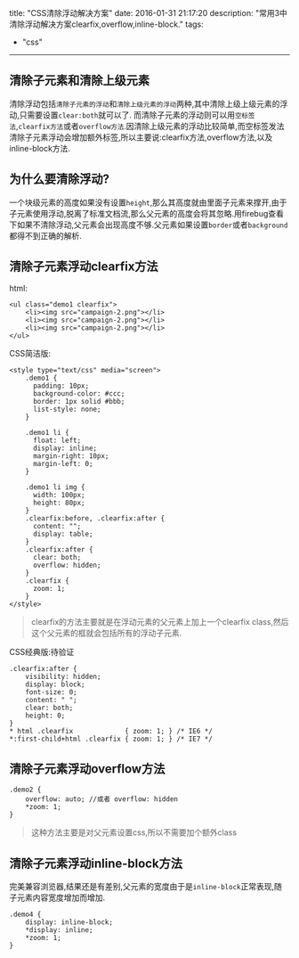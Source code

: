 title: "CSS清除浮动解决方案"
date: 2016-01-31 21:17:20
description: "常用3中清除浮动解决方案clearfix,overflow,inline-block."
tags:
- "css"
---


## 清除子元素和清除上级元素

清除浮动包括`清除子元素的浮动`和`清除上级元素的浮动`两种,其中清除上级上级元素的浮动,只需要设置`clear:both`就可以了. 而清除子元素的浮动则可以用`空标签法`,`clearfix方法`或者`overflow方法`.因清除上级元素的浮动比较简单,而空标签发法清除子元素浮动会增加额外标签,所以主要说:clearfix方法,overflow方法,以及inline-block方法.

## 为什么要清除浮动?

一个块级元素的高度如果没有设置`height`,那么其高度就由里面子元素来撑开,由于子元素使用浮动,脱离了标准文档流,那么父元素的高度会将其忽略.用firebug查看下如果不清除浮动,父元素会出现高度不够.父元素如果设置`border`或者`background`都得不到正确的解析.

## 清除子元素浮动clearfix方法

html:
```plain
<ul class="demo1 clearfix">
    <li><img src="campaign-2.png"></li>
    <li><img src="campaign-2.png"></li>
    <li><img src="campaign-2.png"></li>
</ul>
```
CSS简洁版:
```plain
<style type="text/css" media="screen">
    .demo1 {
      padding: 10px;
      background-color: #ccc;
      border: 1px solid #bbb;
      list-style: none;
    }

    .demo1 li {
      float: left;
      display: inline;
      margin-right: 10px;
      margin-left: 0;
    }

    .demo1 li img {
      width: 100px;
      height: 80px;
    }
    .clearfix:before, .clearfix:after {
      content: "";
      display: table;
    }
    .clearfix:after {
      clear: both;
      overflow: hidden;
    }
    .clearfix {
      zoom: 1;
    }
</style>
```
> clearfix的方法主要就是在浮动元素的父元素上加上一个clearfix class,然后这个父元素的框就会包括所有的浮动子元素.


CSS经典版:待验证
```plain
.clearfix:after {
    visibility: hidden;
    display: block;
    font-size: 0;
    content: " ";
    clear: both;
    height: 0;
}
* html .clearfix             { zoom: 1; } /* IE6 */
*:first-child+html .clearfix { zoom: 1; } /* IE7 */
```

## 清除子元素浮动overflow方法

```plain
.demo2 {
    overflow: auto; //或者 overflow: hidden
    *zoom: 1;
}
```
> 这种方法主要是对父元素设置css,所以不需要加个额外class

## 清除子元素浮动inline-block方法

完美兼容浏览器,结果还是有差别,父元素的宽度由于是`inline-block`正常表现,随子元素内容宽度增加而增加.

```plain
.demo4 {
    display: inline-block;
    *display: inline;
    *zoom: 1;
}
```
